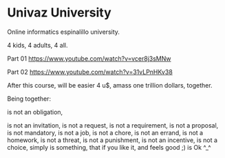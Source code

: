 # Univaz University

Online informatics espinalillo university.

4 kids, 4 adults, 4 all.

Part 01
https://www.youtube.com/watch?v=vcer8j3sMNw

Part 02
https://www.youtube.com/watch?v=31vLPnHKv38

After this course, will be easier 4 u$, amass one trillion dollars, together.

Being together: 

is not an obligation, 

is not an invitation, 
is not a request, 
is not a requirement, 
is not a proposal,
is not mandatory,
is not a job,
is not a chore,
is not an errand,
is not a homework,
is not a threat,
is not a punishment,
is not an incentive,
is not a choice,
simply is something, that if you like it, 
and feels good ;) is Ok ^_^

